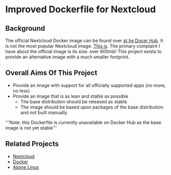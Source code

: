 # Improved Dockerfile for Nextcloud

## Background

The official Nextcloud Docker image can be found over [at he Docer Hub](https://hub.docker.com/_/nextcloud/). It is not the most popular Nextcloud image. [This is](https://hub.docker.com/r/wonderfall/nextcloud/). The primary complaint I have about the official image is its size: over 600mb! This project exists to provide an alternative image with a much smaller footprint.

## Overall Aims Of This Project

- Provide an image with support for all officially supported apps (no more, no less)
- Provide an image that is as lean and stable as possible
  - The base distribution should be released as stable
  - The image should be based upon packages of the base distribution and not built manually
  
'''Note: this Dockerfile is currently unavailable on Docker Hub as the base image is not yet stable'''

## Related Projects
- [Nextcloud](https://nextcloud.com)
- [Docker](https://www.docker.com)
- [Alpine Linux](https://www.alpinelinux.org)
